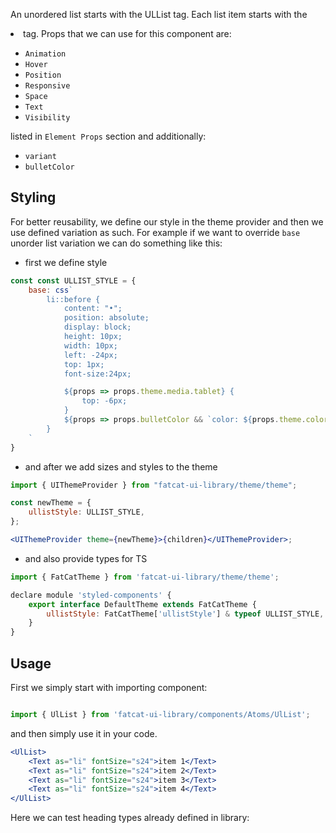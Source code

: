 An unordered list starts with the ULList tag. Each list item starts with the <li> tag. Props that we can use for this component are:

- `Animation`
- `Hover`
- `Position`
- `Responsive`
- `Space`
- `Text`
- `Visibility`

listed in `Element Props` section and additionally:

- `variant`
- `bulletColor`

## Styling

For better reusability, we define our style in the theme provider and then we use defined variation as such. For example if we want to override `base` unorder list variation we can do something like this:

-   first we define style

```jsx
const const ULLIST_STYLE = {
	base: css`
		li::before {
			content: "•";
			position: absolute;
			display: block;
			height: 10px;
			width: 10px;
			left: -24px;
			top: 1px;
			font-size:24px;

			${props => props.theme.media.tablet} {
				top: -6px;
			}
			${props => props.bulletColor && `color: ${props.theme.color[props.bulletColor]}`}
		}
	`
}
```

-   and after we add sizes and styles to the theme

```jsx
import { UIThemeProvider } from "fatcat-ui-library/theme/theme";

const newTheme = {
	ullistStyle: ULLIST_STYLE,
};

<UIThemeProvider theme={newTheme}>{children}</UIThemeProvider>;
```

-   and also provide types for TS

```jsx
import { FatCatTheme } from 'fatcat-ui-library/theme/theme';

declare module 'styled-components' {
	export interface DefaultTheme extends FatCatTheme {
		ullistStyle: FatCatTheme['ullistStyle'] & typeof ULLIST_STYLE,
	}
}
```

## Usage

First we simply start with importing component:

```jsx

import { UlList } from 'fatcat-ui-library/components/Atoms/UlList';

```

and then simply use it in your code.

```jsx
<UlList>
	<Text as="li" fontSize="s24">item 1</Text>
	<Text as="li" fontSize="s24">item 2</Text>
	<Text as="li" fontSize="s24">item 3</Text>
	<Text as="li" fontSize="s24">item 4</Text>
</UlList>
```

Here we can test heading types already defined in library:
